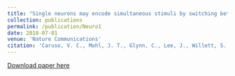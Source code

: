 ```yaml
---
title: "Single neurons may encode simultaneous stimuli by switching between activity patterns"
collection: publications
permalink: /publication/Neuro1
date: 2018-07-01
venue: 'Nature Communications'
citation: 'Caruso, V. C., Mohl, J. T., Glynn, C., Lee, J., Willett, S. M., Zaman, A., Ebhira, A. F., Estrada, R., Freiwald W. A., Tokdar, S. T., and Groh, J. M. (2018).  Single neurons may encode simultaneous stimuli by switching between activity patterns.  Nature Communications, 9(1):2715. doi:10.1038/s41467-018-05121-8. https://www.nature.com/articles/s41467-018-05121-8'
---
```


[Download paper here](http://g-lynn.github.io/files/CarusoMohlGlynn_etal_2018.pdf)


